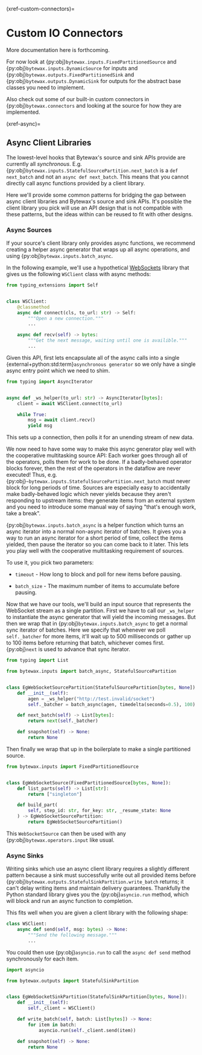 (xref-custom-connectors)=
# Custom IO Connectors

More documentation here is forthcoming.

For now look at {py:obj}`bytewax.inputs.FixedPartitionedSource` and
{py:obj}`bytewax.inputs.DynamicSource` for inputs and
{py:obj}`bytewax.outputs.FixedPartitionedSink` and
{py:obj}`bytewax.outputs.DynamicSink` for outputs for the abstract
base classes you need to implement.

Also check out some of our built-in custom connectors in
{py:obj}`bytewax.connectors` and looking at the source for how they
are implemented.

(xref-async)=
## Async Client Libraries

The lowest-level hooks that Bytewax's source and sink APIs provide are
currently all _synchronous_. E.g.
{py:obj}`bytewax.inputs.StatefulSourcePartition.next_batch` is a `def
next_batch` and not an `async def next_batch`. This means that you
cannot directly call async functions provided by a client library.

Here we'll provide some common patterns for bridging the gap between
async client libraries and Bytewax's source and sink APIs. It's
possible the client library you pick will use an API design that is
not compatible with these patterns, but the ideas within can be reused
to fit with other designs.

### Async Sources

If your source's client library only provides async functions, we
recommend creating a helper async generator that wraps up all async
operations, and using {py:obj}`bytewax.inputs.batch_async`.

In the following example, we'll use a hypothetical
[WebSockets](https://en.wikipedia.org/wiki/WebSocket) library that
gives us the following `WSClient` class with async methods:

```python
from typing_extensions import Self


class WSClient:
    @classmethod
    async def connect(cls, to_url: str) -> Self:
        """Open a new connection."""
        ...

    async def recv(self) -> bytes:
        """Get the next message, waiting until one is availible."""
        ...
```

Given this API, first lets encapsulate all of the async calls into a
single {external+python:std:term}`asynchronous generator` so we only
have a single async entry point which we need to shim.

```python
from typing import AsyncIterator


async def _ws_helper(to_url: str) -> AsyncIterator[bytes]:
    client = await WSClient.connect(to_url)

    while True:
        msg = await client.recv()
        yield msg
```

This sets up a connection, then polls it for an unending stream of new
data.

We now need to have some way to make this async generator play well
with the cooperative multitasking source API: Each worker goes through
all of the operators, polls them for work to be done. If a
badly-behaved operator blocks forever, then the rest of the operators
in the dataflow are never executed! Thus, e.g.
{py:obj}`~bytewax.inputs.StatefulSourcePartition.next_batch` must
never block for long periods of time. Sources are especially easy to
accidentally make badly-behaved logic which never yields because they
aren't responding to upstream items: they generate items from an
external system and you need to introduce some manual way of saying
"that's enough work, take a break".

{py:obj}`bytewax.inputs.batch_async` is a helper function which turns
an async iterator into a normal non-async iterator of batches. It
gives you a way to run an async iterator for a short period of time,
collect the items yielded, then pause the iterator so you can come
back to it later. This lets you play well with the cooperative
multitasking requirement of sources.

To use it, you pick two parameters:

* `timeout` - How long to block and poll for new items before pausing.

* `batch_size` - The maximum number of items to accumulate before
  pausing.

Now that we have our tools, we'll build an input source that
represents the WebSocket stream as a single partition. First we have
to call our `_ws_helper` to instantiate the async generator that will
yield the incoming messages. But then we wrap that in
{py:obj}`bytewax.inputs.batch_async` to get a normal sync iterator of
batches. Here we specify that whenever we poll `self._batcher` for
more items, it'll wait up to 500 milliseconds or gather up to 100
items before returning that batch, whichever comes first.
{py:obj}`next` is used to advance that sync iterator.

```python
from typing import List

from bytewax.inputs import batch_async, StatefulSourcePartition


class EgWebSocketSourcePartition(StatefulSourcePartition[bytes, None]):
    def __init__(self):
        agen = _ws_helper("http://test.invalid/socket")
        self._batcher = batch_async(agen, timedelta(seconds=0.5), 100)

    def next_batch(self) -> List[bytes]:
        return next(self._batcher)

    def snapshot(self) -> None:
        return None
```

Then finally we wrap that up in the boilerplate to make a single
partitioned source.

```python
from bytewax.inputs import FixedPartitionedSource


class EgWebSocketSource(FixedPartitionedSource[bytes, None]):
    def list_parts(self) -> List[str]:
        return ["singleton"]

    def build_part(
        self, step_id: str, for_key: str, _resume_state: None
    ) -> EgWebSocketSourcePartition:
        return EgWebSocketSourcePartition()
```

This `WebSocketSource` can then be used with any
{py:obj}`bytewax.operators.input` like usual.

### Async Sinks

Writing sinks which use an async client library requires a slightly
different pattern because a sink must successfully write out all
provided items before
{py:obj}`bytewax.outputs.StatefulSinkPartition.write_batch` returns;
it can't delay writing items and maintain delivery guarantees.
Thankfully the Python standard library gives you the
{py:obj}`asyncio.run` method, which will block and run an async
function to completion.

This fits well when you are given a client library with the following
shape:

```python
class WSClient:
    async def send(self, msg: bytes) -> None:
        """Send the following message."""
        ...
```

You could then use {py:obj}`asyncio.run` to call the `async def send`
method synchronously for each item.

```python
import asyncio

from bytewax.outputs import StatefulSinkPartition


class EgWebSocketSinkPartition(StatefulSinkPartition[bytes, None]):
    def __init__(self):
        self._client = WSClient()

    def write_batch(self, batch: List[bytes]) -> None:
        for item in batch:
            asyncio.run(self._client.send(item))

    def snapshot(self) -> None:
        return None
```
